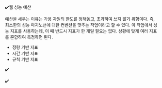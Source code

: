 ✔️웹 성능 예산

예산을 세우는 이유는 가용 자원의 한도를 정해놓고, 초과하여 쓰지 않기 위함이다. 즉, 최소한의 성능 마지노선에 대한 컨벤션을 맞추는 작업이라고 할 수 있다.
이 작업에서 성능 지표를 사용하는데, 이 때 반드시 지표가 한 개일 필요는 없다. 상황에 맞게 여러 지표를 혼합하여 측정하면 된다.

- 정량 기반 지표
- 시간 기반 지표
- 규칙 기반 지표

✔️

✔️

